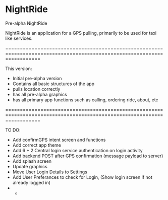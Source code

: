 NightRide
=========

Pre-alpha NightRide

NightRide is an application for a GPS pulling, primarily to be used for taxi like services. 

========================================================================================================================


This version:

- Initial pre-alpha version
- Contains all basic structures of the app
- pulls location correctly
- has all pre-alpha graphics
- has all primary app functions such as calling, ordering ride, about, etc

========================================================================================================================

TO DO:

- Add confirmGPS intent screen and functions
- Add correct app theme
- Add 6 + 2 Central login service authentication on login activity
- Add backend POST after GPS confirmation (message payload to server)
- Add splash screen
- Update graphics
- Move User Login Details to Settings
- Add User Preferances to check for Login, (Show login screen if not already logged in)
- *
